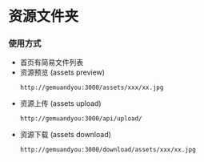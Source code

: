 # 资源文件夹
### 使用方式
* 首页有简易文件列表
* 资源预览 (assets preview)
  ```
  http://gemuandyou:3000/assets/xxx/xx.jpg
  ```
* 资源上传 (assets upload)
  ```
  http://gemuandyou:3000/api/upload/
  ```
* 资源下载 (assets download)
  ```
  http://gemuandyou:3000/download/assets/xxx/xx.jpg
  ```
